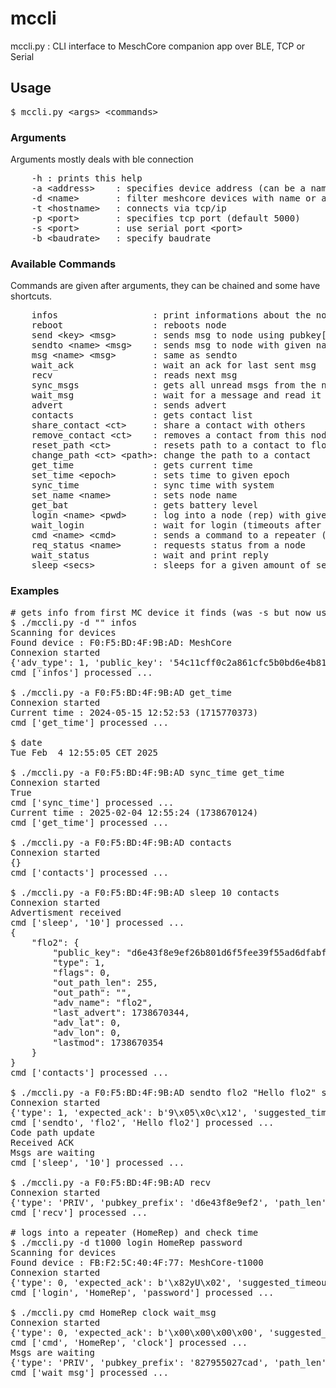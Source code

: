 # mccli

mccli.py : CLI interface to MeschCore companion app over BLE, TCP or Serial

## Usage

<pre>
$ mccli.py &lt;args&gt; &lt;commands&gt;
</pre>

### Arguments

Arguments mostly deals with ble connection

<pre>
    -h : prints this help                                                                      
    -a &lt;address&gt;    : specifies device address (can be a name)
    -d &lt;name&gt;       : filter meshcore devices with name or address
    -t &lt;hostname&gt;   : connects via tcp/ip
    -p &lt;port&gt;       : specifies tcp port (default 5000)
    -s &lt;port&gt;       : use serial port &lt;port&gt;
    -b &lt;baudrate&gt;   : specify baudrate
</pre>

### Available Commands 

Commands are given after arguments, they can be chained and some have shortcuts.

 <pre>
    infos                  : print informations about the node      i 
    reboot                 : reboots node                             
    send &lt;key&gt; &lt;msg&gt;       : sends msg to node using pubkey[0:6]
    sendto &lt;name&gt; &lt;msg&gt;    : sends msg to node with given name        
    msg &lt;name&gt; &lt;msg&gt;       : same as sendto                         m 
    wait_ack               : wait an ack for last sent msg          wa
    recv                   : reads next msg                         r 
    sync_msgs              : gets all unread msgs from the node     sm
    wait_msg               : wait for a message and read it         wm
    advert                 : sends advert                           a 
    contacts               : gets contact list                      lc
    share_contact &lt;ct&gt;     : share a contact with others            sc
    remove_contact &lt;ct&gt;    : removes a contact from this node         
    reset_path &lt;ct&gt;        : resets path to a contact to flood      rp
    change_path &lt;ct&gt; &lt;path&gt;: change the path to a contact           cp
    get_time               : gets current time                        
    set_time &lt;epoch&gt;       : sets time to given epoch                 
    sync_time              : sync time with system                    
    set_name &lt;name&gt;        : sets node name                           
    get_bat                : gets battery level                     b 
    login &lt;name&gt; &lt;pwd&gt;     : log into a node (rep) with given pwd   l 
    wait_login             : wait for login (timeouts after 5sec)   wl
    cmd &lt;name&gt; &lt;cmd&gt;       : sends a command to a repeater (no ack) c 
    req_status &lt;name&gt;      : requests status from a node            rs
    wait_status            : wait and print reply                   ws
    sleep &lt;secs&gt;           : sleeps for a given amount of secs      s
</pre>

### Examples

<pre>
# gets info from first MC device it finds (was -s but now used for serial port)
$ ./mccli.py -d "" infos
Scanning for devices
Found device : F0:F5:BD:4F:9B:AD: MeshCore
Connexion started
{'adv_type': 1, 'public_key': '54c11cff0c2a861cfc5b0bd6e4b81cd5e6ca85e058bf53932d86c87dc7a20011', 'device_loc': '000000000000000000000000', 'radio_freq': 867500, 'radio_bw': 250000, 'radio_sf': 10, 'radio_cr': 5, 'name': 'toto'}
cmd ['infos'] processed ...

$ ./mccli.py -a F0:F5:BD:4F:9B:AD get_time
Connexion started
Current time : 2024-05-15 12:52:53 (1715770373)
cmd ['get_time'] processed ...

$ date
Tue Feb  4 12:55:05 CET 2025

$ ./mccli.py -a F0:F5:BD:4F:9B:AD sync_time get_time
Connexion started
True
cmd ['sync_time'] processed ...
Current time : 2025-02-04 12:55:24 (1738670124)
cmd ['get_time'] processed ...

$ ./mccli.py -a F0:F5:BD:4F:9B:AD contacts
Connexion started
{}
cmd ['contacts'] processed ...

$ ./mccli.py -a F0:F5:BD:4F:9B:AD sleep 10 contacts
Connexion started
Advertisment received
cmd ['sleep', '10'] processed ...
{
    "flo2": {
        "public_key": "d6e43f8e9ef26b801d6f5fee39f55ad6dfabfc939c84987256532d8b94aa25dd",
        "type": 1,
        "flags": 0,
        "out_path_len": 255,
        "out_path": "",
        "adv_name": "flo2",
        "last_advert": 1738670344,
        "adv_lat": 0,
        "adv_lon": 0,
        "lastmod": 1738670354
    }
}
cmd ['contacts'] processed ...

$ ./mccli.py -a F0:F5:BD:4F:9B:AD sendto flo2 "Hello flo2" sleep 10
Connexion started
{'type': 1, 'expected_ack': b'9\x05\x0c\x12', 'suggested_timeout': 3260}
cmd ['sendto', 'flo2', 'Hello flo2'] processed ...
Code path update
Received ACK
Msgs are waiting
cmd ['sleep', '10'] processed ...

$ ./mccli.py -a F0:F5:BD:4F:9B:AD recv
Connexion started
{'type': 'PRIV', 'pubkey_prefix': 'd6e43f8e9ef2', 'path_len': 255, 'txt_type': 0, 'sender_timestamp': 1738670421, 'text': 'hi'}
cmd ['recv'] processed ...

# logs into a repeater (HomeRep) and check time
$ ./mccli.py -d t1000 login HomeRep password
Scanning for devices
Found device : FB:F2:5C:40:4F:77: MeshCore-t1000
Connexion started
{'type': 0, 'expected_ack': b'\x82yU\x02', 'suggested_timeout': 4446}
cmd ['login', 'HomeRep', 'password'] processed ...

$ ./mccli.py cmd HomeRep clock wait_msg
Connexion started
{'type': 0, 'expected_ack': b'\x00\x00\x00\x00', 'suggested_timeout': 2724}
cmd ['cmd', 'HomeRep', 'clock'] processed ...
Msgs are waiting
{'type': 'PRIV', 'pubkey_prefix': '827955027cad', 'path_len': 255, 'txt_type': 1, 'sender_timestamp': 1741030036, 'text': '19:27 - 3/3/2025 UTC'}
cmd ['wait_msg'] processed ...
</pre>

